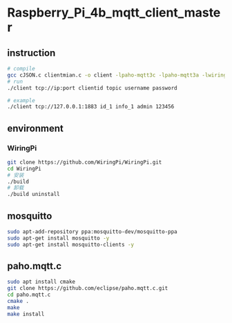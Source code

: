 # Raspberry_Pi_4b_mqtt_client_master

## instruction

```bash
# compile
gcc cJSON.c clientmian.c -o client -lpaho-mqtt3c -lpaho-mqtt3a -lwiringPi
# run
./client tcp://ip:port clientid topic username password

# example
./client tcp://127.0.0.1:1883 id_1 info_1 admin 123456
```

## environment

### WiringPi

```bash
git clone https://github.com/WiringPi/WiringPi.git
cd WiringPi
# 安装
./build
# 卸载
./build uninstall
```

## mosquitto

```bash
sudo apt-add-repository ppa:mosquitto-dev/mosquitto-ppa
sudo apt-get install mosquitto -y
sudo apt-get install mosquitto-clients -y
```

## paho.mqtt.c

```bash
sudo apt install cmake
git clone https://github.com/eclipse/paho.mqtt.c.git
cd paho.mqtt.c
cmake .
make
make install
```

